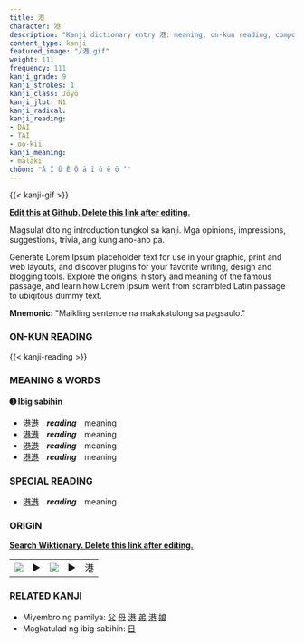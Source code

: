 ```yaml
---
title: 港
character: 港
description: "Kanji dictionary entry 港: meaning, on-kun reading, compounds, origin, related kanji"
content_type: kanji
featured_image: "/港.gif"
weight: 111
frequency: 111
kanji_grade: 9
kanji_strokes: 1
kanji_class: Jōyō
kanji_jlpt: N1
kanji_radical: 
kanji_reading: 
- DAI
- TAI
- oo-kii
kanji_meaning:
- malaki
chōon: "Ā Ī Ū Ē Ō ā ī ū ē ō ’"
---
```

[//]: # (Don't edit the line below. Kanji animated GIF code is automatically generated.)
{{< kanji-gif >}}

[//]: # (Edit below this line.)

**[Edit this at Github. Delete this link after editing.](https://github.com/tim0g/tim/tree/main/content/kanji/港/index.md)**

Magsulat dito ng introduction tungkol sa kanji. Mga opinions, impressions, suggestions, trivia, ang kung ano-ano pa.

Generate Lorem Ipsum placeholder text for use in your graphic, print and web layouts, and discover plugins for your favorite writing, design and blogging tools. Explore the origins, history and meaning of the famous passage, and learn how Lorem Ipsum went from scrambled Latin passage to ubiqitous dummy text.
 
**Mnemonic:** "Maikling sentence na makakatulong sa pagsaulo."

### ON-KUN READING

[//]: # (Don't edit the line below. ON-KUN READING code is automatically generated.)
{{< kanji-reading >}}

### MEANING & WORDS

#### ➊ **Ibig sabihin**
  - [港](../港)[港](../港)　***reading***　meaning
  - [港](../港)[港](../港)　***reading***　meaning
  - [港](../港)[港](../港)　***reading***　meaning
  - [港](../港)[港](../港)　***reading***　meaning

### SPECIAL READING
  - [港](../港)[港](../港)　***reading***　meaning

### ORIGIN

**[Search Wiktionary. Delete this link after editing.](https://wiktionary.org/wiki/港)**
<table class="kanji-table"><tr><td>
<img src="60px-港-bronze.svg.png">
</td><td>▶</td><td>
<img src="60px-港-oracle.svg.png">
</td><td>▶</td>
<td class="kanji-origin">港</td>
</tr></table>

### RELATED KANJI
- Miyembro ng pamilya: [父](../父) [母](../母) [港](../港) [弟](../弟) [港](../港) [娘](../娘)
- Magkatulad ng ibig sabihin: [日](../日)
